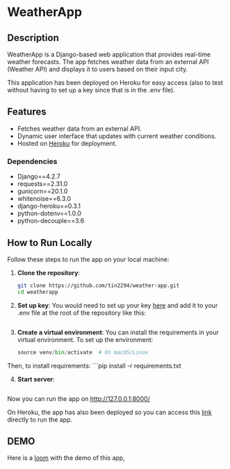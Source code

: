 # WeatherApp

## Description

WeatherApp is a Django-based web application that provides real-time weather forecasts. The app fetches weather data from an external API (Weather API) and displays it to users based on their input city.

This application has been deployed on Heroku for easy access (also to test without having to set up a key since that is in the .env file).

## Features

- Fetches weather data from an external API.
- Dynamic user interface that updates with current weather conditions.
- Hosted on [Heroku](https://weathera-1c4f4371d9af.herokuapp.com/) for deployment.

### Dependencies

- Django==4.2.7
- requests==2.31.0
- gunicorn==20.1.0
- whitenoise==6.3.0
- django-heroku==0.3.1
- python-dotenv==1.0.0
- python-decouple==3.6

## How to Run Locally

Follow these steps to run the app on your local machine:

1. **Clone the repository**:
   ```bash
   git clone https://github.com/tin2294/weather-app.git
   cd weatherapp

2. **Set up key**:
You would need to set up your key [here](https://www.weatherapi.com/) and add it to your .env file at the root of the repository like this:
    ```WEATHER_API_KEY=your_api_key

3. **Create a virtual environment**:
You can install the requirements in your virtual environment. To set up the environment:
    ```python -m venv venv
    source venv/bin/activate  # On macOS/Linux

Then, to install requirements:
    ```pip install -r requirements.txt

4. **Start server**:
    ```python manage.py runserver
Now you can run the app on http://127.0.0.1:8000/


On Heroku, the app has also been deployed so you can access this [link](https://weathera-1c4f4371d9af.herokuapp.com/) directly to run the app.


## DEMO

Here is a [loom](https://www.loom.com/share/9e3428158a0f463385abe6e1dc67407f?sid=20b3f8c4-72ad-4877-b7a2-2023e9658c69) with the demo of this app,